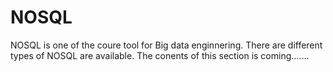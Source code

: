 # NOSQL
NOSQL is one of the coure tool for Big data enginnering. There are different types of NOSQL are available. 
The conents of this section is coming....... 
